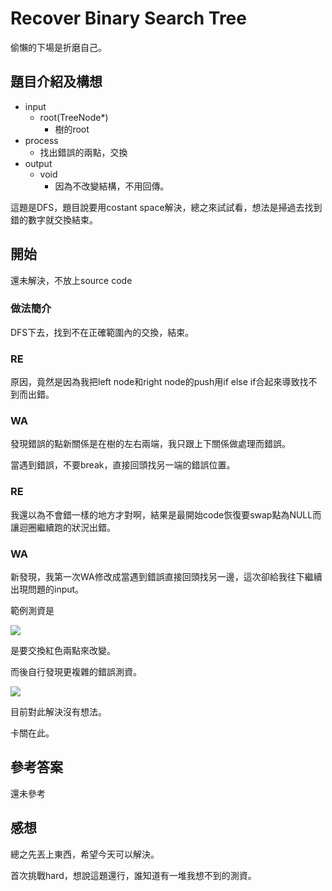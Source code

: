 # Recover Binary Search Tree
偷懶的下場是折磨自己。

## 題目介紹及構想
- input
  - root(TreeNode*)
    - 樹的root
- process
  - 找出錯誤的兩點，交換
- output
  - void
    - 因為不改變結構，不用回傳。

這題是DFS，題目說要用costant space解決，總之來試試看，想法是掃過去找到錯的數字就交換結束。

## 開始
還未解決，不放上source code
### 做法簡介
DFS下去，找到不在正確範圍內的交換，結束。
### RE
原因，竟然是因為我把left node和right node的push用if else if合起來導致找不到而出錯。
### WA
發現錯誤的點新關係是在樹的左右兩端，我只跟上下關係做處理而錯誤。

當遇到錯誤，不要break，直接回頭找另一端的錯誤位置。
### RE
我還以為不會錯一樣的地方才對啊，結果是最開始code恢復要swap點為NULL而讓迴圈繼續跑的狀況出錯。
### WA
新發現，我第一次WA修改成當遇到錯誤直接回頭找另一邊，這次卻給我往下繼續出現問題的input。

範例測資是

![](https://i.imgur.com/eXJB91u.png)

是要交換紅色兩點來改變。

而後自行發現更複雜的錯誤測資。

![](https://i.imgur.com/y10xJ5f.png)

目前對此解決沒有想法。

卡關在此。
## 參考答案
還未參考

## 感想
總之先丟上東西，希望今天可以解決。

首次挑戰hard，想說這題還行，誰知道有一堆我想不到的測資。
